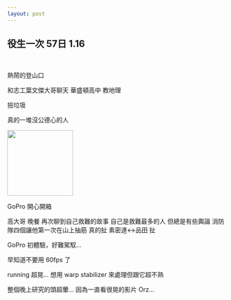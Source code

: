 ```yaml
---
layout: post
---
```


役生一次 57日 1.16
---

<br>

熱鬧的登山口

和志工葉文傑大哥聊天 華盛頓高中 教地理

撿垃圾

真的一堆沒公德心的人

<img src="{{site.url}}/img/2015-01-14/heavy1.png" height="150px">

GoPro 開心開箱


高大哥 晚餐 再次聊到自己救難的故事 自己是救難最多的人 但總是有些輿論 消防隊四個讓他第一次在山上抽筋 真的扯 素密達<->品田 扯


GoPro 初體驗，好難駕馭...

早知道不要用 60fps 了 

running 超晃... 想用 warp stabilizer 來處理但跟它超不熟

整個晚上研究的頭超暈... 因為一直看很晃的影片 Orz...


<br>
